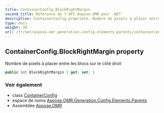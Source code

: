```yaml
---
title: ContainerConfig.BlockRightMargin
second_title: Référence de l'API Aspose.OMR pour .NET
description: ContainerConfig propriété. Nombre de pixels à placer entre les blocs sur le côté droit
type: docs
weight: 30
url: /fr/net/aspose.omr.generation.config.elements.parents/containerconfig/blockrightmargin/
---
```

## ContainerConfig.BlockRightMargin property

Nombre de pixels à placer entre les blocs sur le côté droit

```csharp
public int BlockRightMargin { get; set; }
```

### Voir également

* class [ContainerConfig](../)
* espace de noms [Aspose.OMR.Generation.Config.Elements.Parents](../../containerconfig/)
* Assemblée [Aspose.OMR](../../../)


